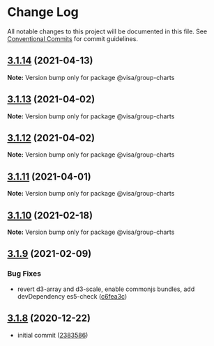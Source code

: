 # Change Log

All notable changes to this project will be documented in this file.
See [Conventional Commits](https://conventionalcommits.org) for commit guidelines.

## [3.1.14](https://github.com/visa/visa-chart-components/compare/@visa/group-charts@3.1.13...@visa/group-charts@3.1.14) (2021-04-13)

**Note:** Version bump only for package @visa/group-charts





## [3.1.13](https://github.com/visa/visa-chart-components/compare/@visa/group-charts@3.1.12...@visa/group-charts@3.1.13) (2021-04-02)

**Note:** Version bump only for package @visa/group-charts





## [3.1.12](https://github.com/visa/visa-chart-components/compare/@visa/group-charts@3.1.11...@visa/group-charts@3.1.12) (2021-04-02)

**Note:** Version bump only for package @visa/group-charts





## [3.1.11](https://github.com/visa/visa-chart-components/compare/@visa/group-charts@3.1.9...@visa/group-charts@3.1.11) (2021-04-01)

**Note:** Version bump only for package @visa/group-charts





## [3.1.10](https://github.com/visa/visa-chart-components/compare/@visa/group-charts@3.1.9...@visa/group-charts@3.1.10) (2021-02-18)

**Note:** Version bump only for package @visa/group-charts

## [3.1.9](https://github.com/visa/visa-chart-components/compare/@visa/group-charts@3.1.8...@visa/group-charts@3.1.9) (2021-02-09)

### Bug Fixes

- revert d3-array and d3-scale, enable commonjs bundles, add devDependency es5-check ([c6fea3c](https://github.com/visa/visa-chart-components/commit/c6fea3c601dfc4650b52996721ead03a1b363e2b))

## [3.1.8](https://github.com/visa/visa-chart-components/tree/%40visa/group-charts%403.1.8) (2020-12-22)

- initial commit ([2383586](https://github.com/visa/visa-chart-components/commit/238358698bb59b8f20f424eeedc7235f51e02037))
